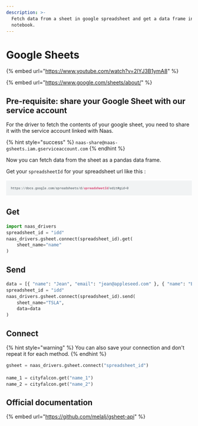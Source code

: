 ```yaml
---
description: >-
  Fetch data from a sheet in google spreadsheet and get a data frame in your
  notebook.
---
```


# Google Sheets

{% embed url="https://www.youtube.com/watch?v=2IYJ3B1ymA8" %}

{% embed url="https://www.google.com/sheets/about/" %}

## Pre-requisite: share your Google Sheet with our service account

For the driver to fetch the contents of your google sheet, you need to share it with the service account linked with Naas.

{% hint style="success" %}
`naas-share@naas-gsheets.iam.gserviceaccount.com`
{% endhint %}

Now you can fetch data from the sheet as a pandas data frame.

Get your `spreadsheetId` for your spreadsheet url like this :

![spreadsheetId](../.gitbook/assets/screenshot-2020-11-09-at-15.26.41.png)

## Get

```python
import naas_drivers
spreadsheet_id = "idd"
naas_drivers.gsheet.connect(spreadsheet_id).get(
    sheet_name="name"
)
```

## Send

```python
data = [{ "name": "Jean", "email": "jean@appleseed.com" }, { "name": "Bunny", "email": "bunny@appleseed.com" }]
spreadsheet_id = "idd"
naas_drivers.gsheet.connect(spreadsheet_id).send(
    sheet_name="TSLA",
    data=data
)
```

## Connect

{% hint style="warning" %}
You can also save your connection and don't repeat it for each method.
{% endhint %}

```python
gsheet = naas_drivers.gsheet.connect("spreadsheet_id")

name_1 = cityfalcon.get("name_1")
name_2 = cityfalcon.get("name_2")
```

## Official documentation

{% embed url="https://github.com/melalj/gsheet-api" %}

